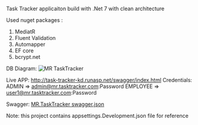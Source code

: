 Task Tracker applicaiton build with .Net 7 with clean architecture

Used nuget packages :
1. MediatR
2. Fluent Validation
3. Automapper
4. EF core
5. bcrypt.net

DB Diagram: 
![MR TaskTracker](https://github.com/user-attachments/assets/bc0905a3-a34c-466f-8094-6035640ed4c9)

Live APP: http://task-tracker-kd.runasp.net/swagger/index.html
Credentials: 
ADMIN => admin@mr.tasktracker.com:Password
EMPLOYEE => user1@mr.tasktracker.com:Password

Swagger:
[MR.TaskTracker swagger.json](https://github.com/user-attachments/files/16231473/MR.TaskTracker.swagger.json)

Note: this project contains appsettings.Development.json file for reference
